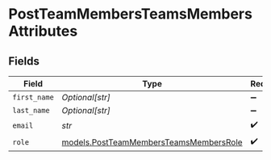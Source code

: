 # PostTeamMembersTeamsMembersAttributes


## Fields

| Field                                                                                  | Type                                                                                   | Required                                                                               | Description                                                                            |
| -------------------------------------------------------------------------------------- | -------------------------------------------------------------------------------------- | -------------------------------------------------------------------------------------- | -------------------------------------------------------------------------------------- |
| `first_name`                                                                           | *Optional[str]*                                                                        | :heavy_minus_sign:                                                                     | N/A                                                                                    |
| `last_name`                                                                            | *Optional[str]*                                                                        | :heavy_minus_sign:                                                                     | N/A                                                                                    |
| `email`                                                                                | *str*                                                                                  | :heavy_check_mark:                                                                     | N/A                                                                                    |
| `role`                                                                                 | [models.PostTeamMembersTeamsMembersRole](../models/postteammembersteamsmembersrole.md) | :heavy_check_mark:                                                                     | N/A                                                                                    |